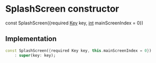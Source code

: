 


# SplashScreen constructor






const
SplashScreen({required [Key](https://api.flutter.dev/flutter/foundation/Key-class.html) key, [int](https://api.flutter.dev/flutter/dart-core/int-class.html) mainScreenIndex = 0})





## Implementation

```dart
const SplashScreen({required Key key, this.mainScreenIndex = 0})
    : super(key: key);
```







